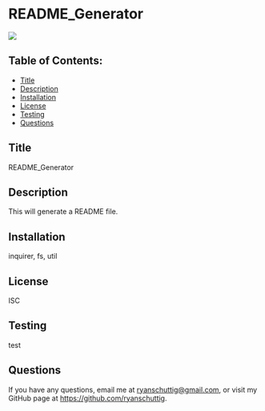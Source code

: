 # README_Generator
  ![](https://img.shields.io/badge/License-ISC-green)
  ## Table of Contents:
  - [Title](#Title)
  - [Description](#Description)
  - [Installation](#Installation)
  - [License](#License)
  - [Testing](#Testing)
  - [Questions](#Questions)

  ## Title
  README_Generator
  ## Description
  This will generate a README file.
  ## Installation
  inquirer, fs, util
  ## License
  ISC
  ## Testing
  test
  ## Questions
  If you have any questions, email me at ryanschuttig@gmail.com, or visit my GitHub page at https://github.com/ryanschuttig.
